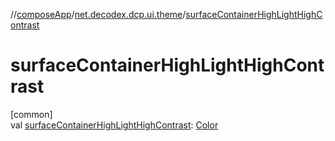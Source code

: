 //[composeApp](../../index.md)/[net.decodex.dcp.ui.theme](index.md)/[surfaceContainerHighLightHighContrast](surface-container-high-light-high-contrast.md)

# surfaceContainerHighLightHighContrast

[common]\
val [surfaceContainerHighLightHighContrast](surface-container-high-light-high-contrast.md): [Color](https://developer.android.com/reference/kotlin/androidx/compose/ui/graphics/Color.html)

